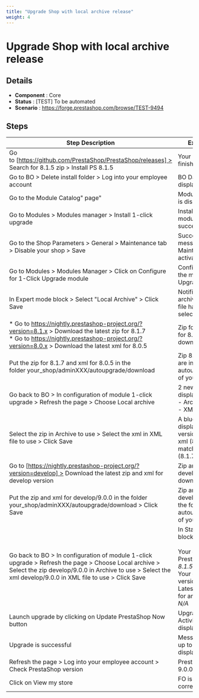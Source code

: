 ```yaml
---
title: "Upgrade Shop with local archive release"
weight: 4
---
```


# Upgrade Shop with local archive release
## Details
* **Component** : Core
* **Status** : [TEST] To be automated
* **Scenario** : https://forge.prestashop.com/browse/TEST-9494

## Steps
| Step Description | Expected result |
| ----- | ----- |
| Go to [https://github.com/PrestaShop/PrestaShop/releases] > Search for 8.1.5 zip > Install PS 8.1.5 | Your installation is finished! |
| Go to BO > Delete install folder > Log into your employee account | BO Dashboard is displayed |
| Go to the Module Catalog" page" | Module Catalog page is displayed correctly |
| Go to Modules > Modules manager > Install 1-click upgrade | Install action on module autoupgrade succeeded. |
| Go to the Shop Parameters > General > Maintenance tab > Disable your shop > Save | Successful update message is displayed.<br>Maintenance mode is activated. |
| Go to Modules > Modules Manager > Click on Configure for 1-Click Upgrade module | Configuration page of the module 1-Click Upgrade is displayed |
| In Expert mode block > Select "Local Archive" > Click Save | Notification "No archive and no XML file have been selected." is displayed |
| * Go to https://nightly.prestashop-project.org/?version=8.1.x > Download the latest zip for 8.1.7<br>* Go to https://nightly.prestashop-project.org/?version=8.0.x > Download the latest xml for 8.0.5 | Zip for 8.1.7 and xml for 8.0.5 are well downloaded |
| Put the zip for 8.1.7 and xml for 8.0.5 in the folder your_shop/adminXXX/autoupgrade/download | Zip 8.1.7 and xml 8.0.5 are in the folder autoupgrade/download of your shop |
| Go back to BO > In configuration of module 1-click upgrade > Refresh the page > Choose Local archive | 2 new fields are displayed : <br>- Archive to use<br>- XML file to use |
| Select the zip in Archive to use > Select the xml in XML file to use > Click Save | A blue notification is displayed "Prestashop version detected in the xml (8.0.5) does not match the zip version (8.1.7)." |
| Go to [https://nightly.prestashop-project.org/?version=develop] > Download the latest zip and xml for develop version | Zip and xml for develop/9.0.0 are well downloaded |
| Put the zip and xml for develop/9.0.0 in the folder your_shop/adminXXX/autoupgrade/download > Click Save | Zip and xml for develop/9.0.0 are in the folder autoupgrade/download of your shop |
| Go back to BO > In configuration of module 1-click upgrade > Refresh the page > Choose Local archive > Select the zip develop/9.0.0 in Archive to use > Select the xml develop/9.0.0 in XML file to use > Click Save | In Start your upgrade block, you will see :<br><br>Your current PrestaShop version: *8.1.5*<br>Your current PHP version: *8.1.13*<br>Latest official version for archive channel.: *N/A* |
| Launch upgrade by clicking on Update PrestaShop Now button | Upgrade is launched. Activity log is displayed. |
| Upgrade is successful | Message "Your store is up to date" is displayed |
| Refresh the page > Log into your employee account > Check PrestaShop version | PrestaShop version is 9.0.0 |
| Click on View my store | FO is displayed correctly |
